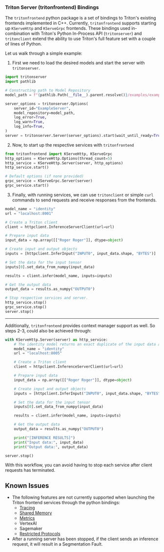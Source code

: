 ### Triton Server (tritonfrontend) Bindings

The `tritonfrontend` python package is a set of bindings to Triton's existing frontends implemented in C++. Currently, `tritonfrontend` supports starting up `KServeHttp` and `KServeGrpc` frontends. These bindings used in-combination with Triton's Python In-Process API (`tritonserver`) and `tritonclient` extend the ability to use Triton's full feature set with a couple of lines of Python.

Let us walk through a simple example:
1. First we need to load the desired models and start the server with `tritonserver`.
```python
import tritonserver
import pathlib

# Constructing path to Model Repository
model_path = f"{pathlib.Path(__file__).parent.resolve()}/examples/example_model_repository"

server_options = tritonserver.Options(
    server_id="ExampleServer",
    model_repository=model_path,
    log_error=True,
    log_warn=True,
    log_info=True,
)
server = tritonserver.Server(server_options).start(wait_until_ready=True)
```

2. Now, to start up the respective services with `tritonfrontend`
```python
from tritonfrontend import KServeHttp, KServeGrpc
http_options = KServeHttp.Options(thread_count=5)
http_service = KServeHttp.Server(server, http_options)
http_service.start()

# Default options (if none provided)
grpc_service = KServeGrpc.Server(server)
grpc_service.start()
```

3. Finally, with running services, we can use `tritonclient` or simple `curl` commands to send requests and receive responses from the frontends.

```python
model_name = "identity"
url = "localhost:8001"

# Create a Triton client
client = httpclient.InferenceServerClient(url=url)

# Prepare input data
input_data = np.array([["Roger Roger"]], dtype=object)

# Create input and output objects
inputs = [httpclient.InferInput("INPUT0", input_data.shape, "BYTES")]

# Set the data for the input tensor
inputs[0].set_data_from_numpy(input_data)

results = client.infer(model_name, inputs=inputs)

# Get the output data
output_data = results.as_numpy("OUTPUT0")

# Stop respective services and server.
http_service.stop()
grpc_service.stop()
server.stop()
```

---

Additionally, `tritonfrontend` provides context manager support as well. So steps 2-3, could also be achieved through:
```python
with KServeHttp.Server(server) as http_service:
    # The identity model returns an exact duplicate of the input data as output
    model_name = "identity"
    url = "localhost:8005"

    # Create a Triton client
    client = httpclient.InferenceServerClient(url=url)

    # Prepare input data
    input_data = np.array([["Roger Roger"]], dtype=object)

    # Create input and output objects
    inputs = [httpclient.InferInput("INPUT0", input_data.shape, "BYTES")]

    # Set the data for the input tensor
    inputs[0].set_data_from_numpy(input_data)

    results = client.infer(model_name, inputs=inputs)

    # Get the output data
    output_data = results.as_numpy("OUTPUT0")

    print("[INFERENCE RESULTS]")
    print("Input data:", input_data)
    print("Output data:", output_data)

server.stop()
```
With this workflow, you can avoid having to stop each service after client requests has terminated.


## Known Issues
- The following features are not currently supported when launching the Triton frontend services through the python bindings:
    - [Tracing](https://github.com/triton-inference-server/server/blob/main/docs/user_guide/trace.md)
    - [Shared Memory](https://github.com/triton-inference-server/server/blob/main/docs/protocol/extension_shared_memory.md)
    - [Metrics](https://github.com/triton-inference-server/server/blob/main/docs/user_guide/metrics.md)
    - VertexAI
    - Sagemaker
    - [Restricted Protocols](https://github.com/triton-inference-server/server/blob/main/docs/customization_guide/inference_protocols.md#limit-endpoint-access-beta)
- After a running server has been stopped, if the client sends an inference request, it will result in a Segmentation Fault.